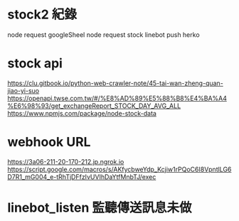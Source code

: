 # stock2 紀錄
node request googleSheel 
node request stock 
linebot push
herko 


# stock api
https://clu.gitbook.io/python-web-crawler-note/45-tai-wan-zheng-quan-jiao-yi-suo<br>
https://openapi.twse.com.tw/#/%E8%AD%89%E5%88%B8%E4%BA%A4%E6%98%93/get_exchangeReport_STOCK_DAY_AVG_ALL<br>
https://www.npmjs.com/package/node-stock-data


# webhook URL
https://3a06-211-20-170-212.jp.ngrok.io<br>
https://script.google.com/macros/s/AKfycbweYdp_Kcjiw1rPQoC6I8VpntlLG6D7R1_mG004_e-tRhTjDFfzIvUVIhDaYtfMnbTJ/exec

# linebot_listen 監聽傳送訊息未做
